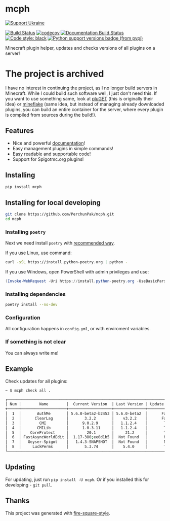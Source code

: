 # mcph

[![Support Ukraine](https://badgen.net/badge/support/UKRAINE/?color=0057B8&labelColor=FFD700)](https://www.gov.uk/government/news/ukraine-what-you-can-do-to-help)

[![Build Status](https://github.com/PerchunPak/mcph/actions/workflows/test.yml/badge.svg?branch=master)](https://github.com/PerchunPak/mcph/actions?query=workflow%3Atest)
[![codecov](https://codecov.io/gh/PerchunPak/mcph/branch/master/graph/badge.svg)](https://codecov.io/gh/PerchunPak/mcph)
[![Documentation Build Status](https://readthedocs.org/projects/mcph/badge/?version=latest)](https://mcph.readthedocs.io/)
[![Code style: black](https://img.shields.io/badge/code%20style-black-000000.svg)](https://github.com/psf/black)
[![Python support versions badge (from pypi)](https://img.shields.io/pypi/pyversions/mcph)](https://www.python.org/downloads/)

Minecraft plugin helper, updates and checks versions of all plugins on a server!

# The project is archived

I have no interest in continuing the project, as I no longer build servers in Minecraft. While I could build such software well,
I just don't need this. If you want to use something same, look at [pluGET](https://github.com/Neocky/pluGET) (this is originally
their idea) or [mineflake](https://github.com/nix-community/mineflake) (same idea, but instead of managing already downloaded plugins,
you can build an entire container for the server, where every plugin is compiled from sources during the build!).

## Features

- Nice and powerful [documentation](https://mcph.readthedocs.io/en/latest/)!
- Easy management plugins in simple commands!
- Easy readable and supportable code!
- Support for Spigotmc.org plugins!

## Installing

```bash
pip install mcph
```

## Installing for local developing

```bash
git clone https://github.com/PerchunPak/mcph.git
cd mcph
```

### Installing `poetry`

Next we need install `poetry` with [recommended way](https://python-poetry.org/docs/master/#installation).

If you use Linux, use command:

```bash
curl -sSL https://install.python-poetry.org | python -
```

If you use Windows, open PowerShell with admin privileges and use:

```powershell
(Invoke-WebRequest -Uri https://install.python-poetry.org -UseBasicParsing).Content | python -
```

### Installing dependencies

```bash
poetry install --no-dev
```

### Configuration

All configuration happens in `config.yml`, or with enviroment variables.

### If something is not clear

You can always write me!

## Example

Check updates for all plugins:

```bash
~ $ mcph check all .

┌────────────────────────────────────────────────────────────────────────────────┐
│ Num │        Name        │  Current Version  │ Last Version │ Update Available │
+─────+────────────────────+───────────────────+──────────────+──────────────────+
│  1  │       AuthMe       │ 5.6.0-beta2-b2453 │ 5.6.0-beta2  │      False       │
│  2  │      ClearLag      │       3.2.2       │    v3.2.2    │      False       │
│  3  │        CMI         │      9.0.2.9      │   1.1.2.4    │       True       │
│  4  │       CMILib       │      1.0.3.11     │   1.1.2.4    │       True       │
│  5  │    CoreProtect     │        20.1       │     21.2     │       True       │
│  6  │ FastAsyncWorldEdit │  1.17-380;ee0d1b5 │  Not Found   │       None       │
│  7  │   Geyser-Spigot    │   1.4.3-SNAPSHOT  │  Not Found   │       None       │
│  8  │     LuckPerms      │       5.3.74      │    5.4.0     │       True       │
└────────────────────────────────────────────────────────────────────────────────┘
```

## Updating

For updating, just run `pip install -U mcph`. Or if you installed this for developing - `git pull`.

## Thanks

This project was generated with [fire-square-style](https://github.com/fire-square/fire-square-style).
